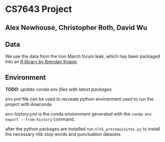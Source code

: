 # CS7643 Project
## Alex Newhouse, Christopher Roth, David Wu

## Data

We use the data from the Iron March forum leak, which has been packaged into an [R library by Brendan Knapp](https://github.com/knapply/ironmarch).

## Environment

_**TODO**: update conda env files with latest packages_

_env.yml_ file can be used to recreate python environment used to run the project with Anaconda

_env-history.yml_ is the conda environment generated with the `conda env export --from-history` command.

after the python packages are installed run `nltk_prerequisites.py` to install the necessary nltk stop words and punctuation datasets
